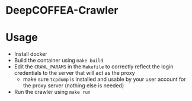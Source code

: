 # DeepCOFFEA-Crawler

# Usage
* Install docker
* Build the container using `make build`
* Edit the `CRAWL_PARAMS` in the `Makefile` to correctly reflect the login credentials to the server that will act as the proxy
  * make sure `tcpdump` is installed and usable by your user account for the proxy server (nothing else is needed)
* Run the crawler using `make run`
